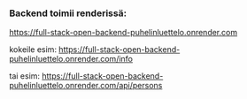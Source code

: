 ### Backend toimii renderissä:
https://full-stack-open-backend-puhelinluettelo.onrender.com

kokeile esim:
https://full-stack-open-backend-puhelinluettelo.onrender.com/info

tai esim:
https://full-stack-open-backend-puhelinluettelo.onrender.com/api/persons